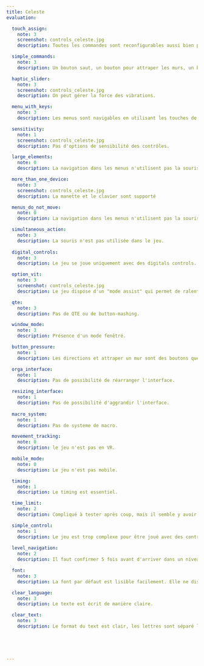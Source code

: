 ```yaml
---
title: Celeste
evaluation:

  touch_assign:
    note: 3
    screenshot: controls_celeste.jpg
    description: Toutes les commandes sont reconfigurables aussi bien pour clavier que pour manettes.

  simple_commands:
    note: 3
    description: Un bouton saut, un bouton pour attraper les murs, un bouton de dash et des directions...

  haptic_slider:
    note: 3
    screenshot: controls_celeste.jpg
    description: On peut gérer la force des vibrations.

  menu_with_keys:
    note: 3
    description: Les menus sont navigables en utilisant les touches de déplacement.

  sensitivity:
    note: 1
    screenshot: controls_celeste.jpg
    description: Pas d'options de sensibilité des contrôles.

  large_elements:
    note: 0
    description: La navigation dans les menus n'utilisent pas la souris.

  more_than_one_device: 
    note: 3
    screenshot: controls_celeste.jpg
    description: La manette et le clavier sont supporté

  menus_do_not_move:
    note: 0
    description: La navigation dans les menus n'utilisent pas la souris.

  simultaneous_action:
    note: 3
    description: La souris n'est pas utilisée dans le jeu.
    
  digital_controls:
    note: 3
    description: Le jeu se joue uniquement avec des digitals controls.

  option_vit:
    note: 3
    screenshot: controls_celeste.jpg
    description: Le jeu dispose d'un "mode assist" qui permet de ralentir la vitesse du jeu.

  qte:
    note: 3
    description: Pas de QTE ou de button-mashing.

  window_mode:
    note: 3
    description: Présence d'un mode fenêtré.

  button_pressure:
    note: 1
    description: Les directions et attraper un mur sont des boutons que l'on maintiens qui n'ont pas d'alternatives.

  orga_interface:
    note: 1
    description: Pas de possibilité de réarranger l'interface.

  resizing_interface:
    note: 1
    description: Pas de possibilité d'aggrandir l'interface.
    
  macro_system:
    note: 1
    description: Pas de systeme de macro.

  movement_tracking:
    note: 0
    description: le jeu n'est pas en VR.

  mobile_mode:
    note: 0
    description: Le jeu n'est pas mobile.

  timing:
    note: 1
    description: Le timing est essentiel.

  time_limit:
    note: 2
    description: Compliqué à tester après coup, mais il semble y avoir du cool down entre deux inputs, mais il n'est probablement pas de 0.5.

  simple_control:
    note: 1
    description: Le jeu est trop complexe pour être joué avec des controles aussi simple.
  
  level_navigation:
    note: 2
    description: Il faut confirmer 5 fois avant d'arriver dans un niveau jouable pour une nouvelle sauvegarde, et 6 fois pour une sauvegarde existante.

  font:
    note: 3
    description: La font par défaut est lisible facilement. Elle ne dispose pas d'empatement, et chaque lettre est bien distincte des autres.

  clear_language:
    note: 3
    description: Le texte est écrit de manière claire.

  clear_text:
    note: 3
    description: Le format du text est clair, les lettres sont séparé les unes des autres pour permettre une lecture facile.




  
---
```

